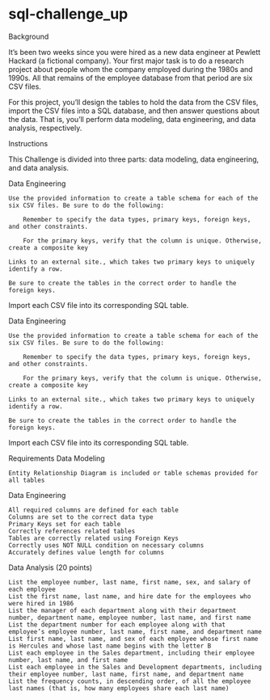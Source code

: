 # sql-challenge_up
Background

It’s been two weeks since you were hired as a new data engineer at Pewlett Hackard (a fictional company). Your first major task is to do a research project about people whom the company employed during the 1980s and 1990s. All that remains of the employee database from that period are six CSV files.

For this project, you’ll design the tables to hold the data from the CSV files, import the CSV files into a SQL database, and then answer questions about the data. That is, you’ll perform data modeling, data engineering, and data analysis, respectively.


Instructions

This Challenge is divided into three parts: data modeling, data engineering, and data analysis.

Data Engineering

    Use the provided information to create a table schema for each of the six CSV files. Be sure to do the following:

        Remember to specify the data types, primary keys, foreign keys, and other constraints.

        For the primary keys, verify that the column is unique. Otherwise, create a composite key 

    Links to an external site., which takes two primary keys to uniquely identify a row.

    Be sure to create the tables in the correct order to handle the foreign keys.

Import each CSV file into its corresponding SQL table.

Data Engineering

    Use the provided information to create a table schema for each of the six CSV files. Be sure to do the following:

        Remember to specify the data types, primary keys, foreign keys, and other constraints.

        For the primary keys, verify that the column is unique. Otherwise, create a composite key 

    Links to an external site., which takes two primary keys to uniquely identify a row.

    Be sure to create the tables in the correct order to handle the foreign keys.

Import each CSV file into its corresponding SQL table.

Requirements
Data Modeling 

    Entity Relationship Diagram is included or table schemas provided for all tables 

Data Engineering 

    All required columns are defined for each table 
    Columns are set to the correct data type 
    Primary Keys set for each table
    Correctly references related tables 
    Tables are correctly related using Foreign Keys
    Correctly uses NOT NULL condition on necessary columns 
    Accurately defines value length for columns 

Data Analysis (20 points)

    List the employee number, last name, first name, sex, and salary of each employee 
    List the first name, last name, and hire date for the employees who were hired in 1986 
    List the manager of each department along with their department number, department name, employee number, last name, and first name
    List the department number for each employee along with that employee’s employee number, last name, first name, and department name 
    List first name, last name, and sex of each employee whose first name is Hercules and whose last name begins with the letter B 
    List each employee in the Sales department, including their employee number, last name, and first name 
    List each employee in the Sales and Development departments, including their employee number, last name, first name, and department name 
    List the frequency counts, in descending order, of all the employee last names (that is, how many employees share each last name) 
